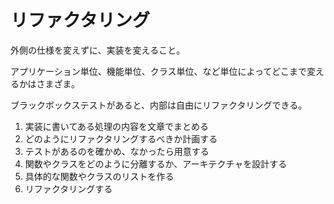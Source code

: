 # リファクタリング

外側の仕様を変えずに、実装を変えること。

アプリケーション単位、機能単位、クラス単位、など単位によってどこまで変えるかはさまざま。

ブラックボックステストがあると、内部は自由にリファクタリングできる。

1. 実装に書いてある処理の内容を文章でまとめる
2. どのようにリファクタリングするべきか計画する
3. テストがあるのを確かめ、なかったら用意する
4. 関数やクラスをどのように分離するか、アーキテクチャを設計する
5. 具体的な関数やクラスのリストを作る
6. リファクタリングする
